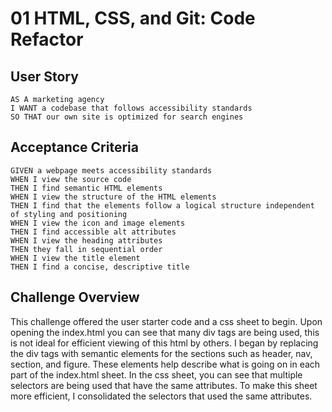 # 01 HTML, CSS, and Git: Code Refactor

## User Story

```
AS A marketing agency
I WANT a codebase that follows accessibility standards
SO THAT our own site is optimized for search engines
```

## Acceptance Criteria

```
GIVEN a webpage meets accessibility standards
WHEN I view the source code
THEN I find semantic HTML elements
WHEN I view the structure of the HTML elements
THEN I find that the elements follow a logical structure independent of styling and positioning
WHEN I view the icon and image elements
THEN I find accessible alt attributes
WHEN I view the heading attributes
THEN they fall in sequential order
WHEN I view the title element
THEN I find a concise, descriptive title
```
## Challenge Overview

This challenge offered the user starter code and a css sheet to begin. Upon opening the index.html you can see that many div tags are being used, this is not ideal for efficient viewing of this html by others. I began by replacing the div tags with semantic elements for the sections such as header, nav, section, and figure. These elements help describe what is going on in each part of the index.html sheet. In the css sheet, you can see that multiple selectors are being used that have the same attributes. To make this sheet more efficient, I consolidated the selectors that used the same attributes.